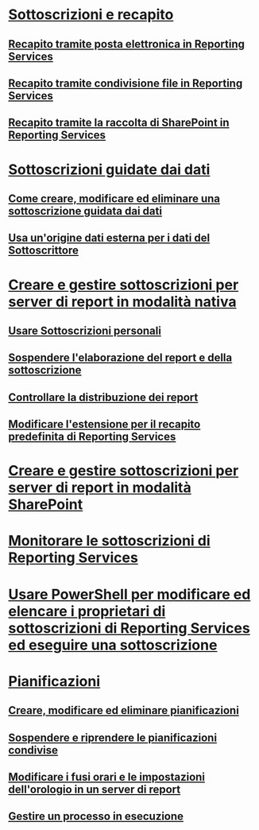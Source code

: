 # [Sottoscrizioni e recapito](subscriptions-and-delivery-reporting-services.md)
## [Recapito tramite posta elettronica in Reporting Services](e-mail-delivery-in-reporting-services.md)
## [Recapito tramite condivisione file in Reporting Services](file-share-delivery-in-reporting-services.md)
## [Recapito tramite la raccolta di SharePoint in Reporting Services](sharepoint-library-delivery-in-reporting-services.md)
# [Sottoscrizioni guidate dai dati](data-driven-subscriptions.md)
## [Come creare, modificare ed eliminare una sottoscrizione guidata dai dati](create-modify-and-delete-data-driven-subscriptions.md)
## [Usa un'origine dati esterna per i dati del Sottoscrittore](use-an-external-data-source-for-subscriber-data-data-driven-subscription.md)
# [Creare e gestire sottoscrizioni per server di report in modalità nativa](create-and-manage-subscriptions-for-native-mode-report-servers.md)
## [Usare Sottoscrizioni personali](use-my-subscriptions-native-mode-report-server.md)
## [Sospendere l'elaborazione del report e della sottoscrizione](disable-or-pause-report-and-subscription-processing.md)
## [Controllare la distribuzione dei report](../control-report-distribution.md)
## [Modificare l'estensione per il recapito predefinita di Reporting Services](change-the-default-reporting-services-delivery-extension.md)
# [Creare e gestire sottoscrizioni per server di report in modalità SharePoint](create-and-manage-subscriptions-for-sharepoint-mode-report-servers.md)
# [Monitorare le sottoscrizioni di Reporting Services](monitor-reporting-services-subscriptions.md)
# [Usare PowerShell per modificare ed elencare i proprietari di sottoscrizioni di Reporting Services ed eseguire una sottoscrizione](manage-subscription-owners-and-run-subscription-powershell.md)
# [Pianificazioni](schedules.md)
## [Creare, modificare ed eliminare pianificazioni](create-modify-and-delete-schedules.md)
## [Sospendere e riprendere le pianificazioni condivise](pause-and-resume-shared-schedules.md)
## [Modificare i fusi orari e le impostazioni dell'orologio in un server di report](change-time-zones-and-clock-settings-on-a-report-server.md)
## [Gestire un processo in esecuzione](manage-a-running-process.md)
